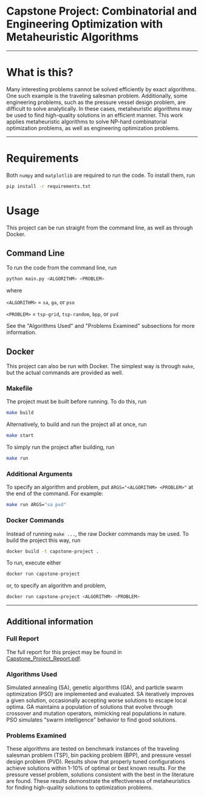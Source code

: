 # Capstone Project: Combinatorial and Engineering Optimization with Metaheuristic Algorithms

---

# What is this?

Many interesting problems cannot be solved efficiently by exact algorithms. One such example is the traveling salesman problem.
Additionally, some engineering problems, such as the pressure vessel design problem, are difficult to solve analytically.
In these cases, metaheuristic algorithms may be used to find high-quality solutions in an efficient manner.
This work applies metaheuristic algorithms to solve NP-hard combinatorial optimization problems, as well as engineering optimization problems.


---

# Requirements

Both `numpy` and `matplotlib` are required to run the code. To install them, run

```bash
pip install -r requirements.txt
```


# Usage

This project can be run straight from the command line, as well as through Docker.

## Command Line

To run the code from the command line, run 

```bash
python main.py <ALGORITHM> <PROBLEM>
```

where

`<ALGORITHM>` = `sa`, `ga`, or `pso`

`<PROBLEM>` = `tsp-grid`, `tsp-random`, `bpp`, or `pvd`

See the "Algorithms Used" and "Problems Examined" subsections for more information.

## Docker

This project can also be run with Docker. The simplest way is through `make`,
but the actual commands are provided as well.

### Makefile

The project must be built before running. To do this, run 

```bash
make build
```

Alternatively, to build and run the project all at once, run

```bash
make start
```

To simply run the project after building, run

```bash
make run
```

### Additional Arguments

To specify an algorithm and problem, put `ARGS="<ALGORITHM> <PROBLEM>"` at the
end of the command. For example:

```bash
make run ARGS="sa pvd"
```

### Docker Commands

Instead of running `make ...`, the raw Docker commands may be used. To build the
project this way, run

```bash
docker build -t capstone-project .
```

To run, execute either

```bash
docker run capstone-project
```

or, to specify an algorithm and problem,

```bash
docker run capstone-project <ALGORITHM> <PROBLEM>
```

---


## Additional information

### Full Report

The full report for this project may be found in [Capstone_Project_Report.pdf](https://github.com/tycho-bear/capstone-project/blob/main/Capstone_Project_Report.pdf).

### Algorithms Used

Simulated annealing (SA), genetic algorithms (GA), and particle swarm optimization (PSO) are implemented and evaluated.
SA iteratively improves a given solution, occasionally accepting worse solutions to escape local optima.
GA maintains a population of solutions that evolve through crossover and mutation operators, mimicking real populations in nature.
PSO simulates "swarm intelligence" behavior to find good solutions.

### Problems Examined

These algorithms are tested on benchmark instances of the traveling salesman problem (TSP), bin packing problem (BPP), and pressure vessel design problem (PVD).
Results show that properly tuned configurations achieve solutions within 1-10% of optimal or best known results.
For the pressure vessel problem, solutions consistent with the best in the literature are found.
These results demonstrate the effectiveness of metaheuristics for finding high-quality solutions to optimization problems.





